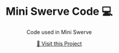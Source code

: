 <h1 align="center" style="font-weight: bold;">Mini Swerve Code 💻</h1>

<p align="center">Code used in Mini Swerve</p>


<p align="center">
<a href="https://github.com/Camo-Bots-4285/Mini-Swerve">📱 Visit this Project</a>
</p>
